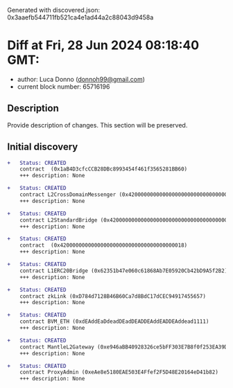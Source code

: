 Generated with discovered.json: 0x3aaefb544711fb521ca4e1ad44a2c88043d9458a

# Diff at Fri, 28 Jun 2024 08:18:40 GMT:

- author: Luca Donno (<donnoh99@gmail.com>)
- current block number: 65716196

## Description

Provide description of changes. This section will be preserved.

## Initial discovery

```diff
+   Status: CREATED
    contract  (0x1aB4D3cfcCCB28DBc8993454f461f3565281BB60)
    +++ description: None
```

```diff
+   Status: CREATED
    contract L2CrossDomainMessenger (0x4200000000000000000000000000000000000007)
    +++ description: None
```

```diff
+   Status: CREATED
    contract L2StandardBridge (0x4200000000000000000000000000000000000010)
    +++ description: None
```

```diff
+   Status: CREATED
    contract  (0x4200000000000000000000000000000000000018)
    +++ description: None
```

```diff
+   Status: CREATED
    contract L1ERC20Bridge (0x62351b47e060c61868Ab7E05920Cb42bD9A5f2B2)
    +++ description: None
```

```diff
+   Status: CREATED
    contract zkLink (0xD784d7128B46B60Ca7d8BdC17dCEC94917455657)
    +++ description: None
```

```diff
+   Status: CREATED
    contract BVM_ETH (0xdEAddEaDdeadDEadDEADDEAddEADDEAddead1111)
    +++ description: None
```

```diff
+   Status: CREATED
    contract MantleL2Gateway (0xe946aBB40928326ce5bFF303E7B8f0f253EA39D0)
    +++ description: None
```

```diff
+   Status: CREATED
    contract ProxyAdmin (0xeAe8e5180EAE503E4Ffef2F5D48E20164eD41b82)
    +++ description: None
```
